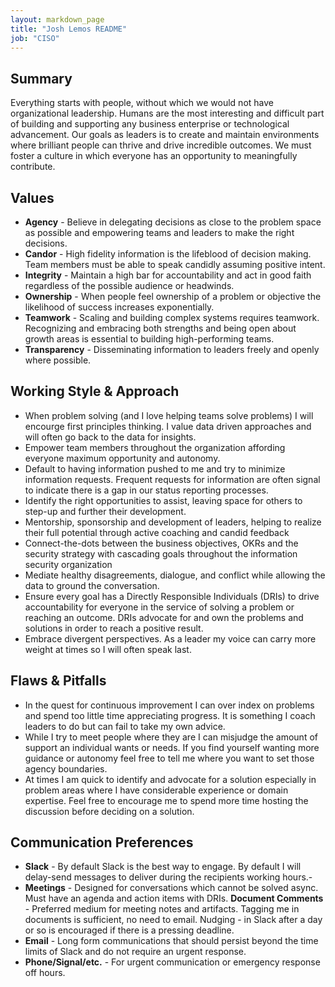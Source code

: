 ```yaml
---
layout: markdown_page
title: "Josh Lemos README"
job: "CISO"
---
```


## Summary

Everything starts with people, without which we would not have organizational leadership. Humans are the most interesting and difficult part of building and supporting any business enterprise or technological advancement. Our goals as  leaders is to create and maintain environments where brilliant people can thrive and drive incredible outcomes. We must foster a culture in which everyone has an opportunity to meaningfully contribute.

## Values

- **Agency** - Believe in delegating decisions as close to the problem space as possible and empowering teams and leaders to make the right decisions.
- **Candor** - High fidelity information is the lifeblood of decision making. Team members must be able to speak candidly assuming positive intent.
- **Integrity** - Maintain a high bar for accountability and act in good faith regardless of the possible audience or headwinds.
- **Ownership** - When people feel ownership of a problem or objective the likelihood of success increases exponentially.
- **Teamwork** - Scaling and building complex systems requires teamwork. Recognizing and embracing both strengths and being open about growth areas is essential to building high-performing teams.
- **Transparency** - Disseminating information to leaders freely and openly where possible.

## Working Style & Approach

- When problem solving (and I love helping teams solve problems) I will encourge first principles thinking. I value data driven approaches and will often go back to the data for insights.
- Empower team members throughout the organization affording everyone maximum opportunity and autonomy.
- Default to having information pushed to me and try to minimize information requests. Frequent requests for information are often signal to indicate there is a gap in our status reporting processes.
- Identify the right opportunities to assist, leaving space for others to step-up and further their development.
- Mentorship, sponsorship and development of leaders, helping to realize their full potential through active coaching and candid feedback
- Connect-the-dots between the business objectives, OKRs and the security strategy with cascading goals throughout the information security organization
- Mediate healthy disagreements, dialogue, and conflict while allowing the data to ground the conversation.
- Ensure every goal has a Directly Responsible Individuals (DRIs) to drive accountability for everyone in the service of solving a problem or reaching an outcome. DRIs advocate for and own the problems and solutions in order to reach a positive result.
- Embrace divergent perspectives. As a leader my voice can carry more weight at times so I will often speak last.

## Flaws & Pitfalls

- In the quest for continuous improvement I can over index on problems and spend too little time appreciating progress. It is something I coach leaders to do but can fail to take my own advice.
- While I try to meet people where they are I can misjudge the amount of support an individual wants or needs. If you find yourself wanting more guidance or autonomy feel free to tell me where you want to set those agency boundaries.
- At times I am quick to identify and advocate for a solution especially in problem areas where I have considerable experience or domain expertise. Feel free to encourage me to spend more time hosting the discussion before deciding on a solution.

## Communication Preferences

- **Slack** - By default Slack is the best way to engage. By default I will delay-send messages to deliver during the recipients working hours.-
- **Meetings** - Designed for conversations which cannot be solved async. Must have an agenda and action items with DRIs.
**Document Comments** - Preferred medium for meeting notes and artifacts. Tagging me in documents is sufficient, no need to email. Nudging - in Slack after a day or so is encouraged if there is a pressing deadline.
- **Email** - Long form communications that should persist beyond the time limits of Slack and do not require an urgent response.
- **Phone/Signal/etc.** - For urgent communication or emergency response off hours.
